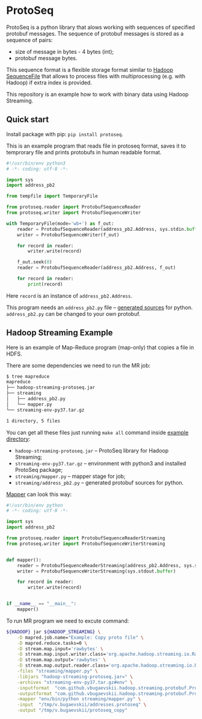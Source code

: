 # ProtoSeq

ProtoSeq is a python library that alows working with sequences of specified protobuf messages. The sequence of protobuf messages is stored as a sequence of pairs:
* size of message in bytes - 4 bytes (int);
* protobuf message bytes.

This sequence format is a flexible storage format similar to [Hadoop SequenceFile](https://hadoop.apache.org/docs/current/api/org/apache/hadoop/io/SequenceFile.html) that allows to process files with multiprocessing (e.g. with Hadoop) if extra index is provided.

This repository is an example how to work with binary data using Hadoop Streaming.

## Quick start

Install package with pip: `pip install protoseq`.

This is an example program that reads file in protoseq format, saves it to temprorary file and prints protobufs in human readable format.

```python
#!/usr/bin/env python3
# -*- coding: utf-8 -*-

import sys
import address_pb2

from tempfile import TemporaryFile

from protoseq.reader import ProtobufSequenceReader
from protoseq.writer import ProtobufSequenceWriter

with TemporaryFile(mode='wb+') as f_out:
    reader = ProtobufSequenceReader(address_pb2.Address, sys.stdin.buffer)
    writer = ProtobufSequenceWriter(f_out)

    for record in reader:
        writer.write(record)

    f_out.seek(0)
    reader = ProtobufSequenceReader(address_pb2.Address, f_out)

    for record in reader:
        print(record)
```

Here `record` is an instance of `address_pb2.Address`.

This program needs an `address_pb2.py` file – [generated sources](https://developers.google.com/protocol-buffers/docs/pythontutorial#compiling-your-protocol-buffers) for python. `address_pb2.py` can be changed to your own protobuf.

## Hadoop Streaming Example

Here is an example of Map-Reduce program (map-only) that copies a file in HDFS.

There are some dependencies we need to run the MR job:

```bash
$ tree mapreduce
mapreduce
├── hadoop-streaming-protoseq.jar
├── streaming
│   ├── address_pb2.py
│   └── mapper.py
└── streaming-env-py37.tar.gz

1 directory, 5 files
``` 

You can get all these files just running `make all` command inside [example directory](examples/streaming):
* `hadoop-streaming-protoseq.jar` – ProtoSeq library for Hadoop Streaming;
* `streaming-env-py37.tar.gz` – environment with python3 and installed ProtoSeq package;
* `streaming/mapper.py` – mapper stage for job;
* `streaming/address_pb2.py` – generated protobuf sources for python.

[Mapper](examples/streaming/mapper.py) can look this way:

```python
#!/usr/bin/env python
# -*- coding: utf-8 -*-

import sys
import address_pb2

from protoseq.reader import ProtobufSequenceReaderStreaming
from protoseq.writer import ProtobufSequenceWriterStreaming


def mapper():
    reader = ProtobufSequenceReaderStreaming(address_pb2.Address, sys.stdin.buffer)
    writer = ProtobufSequenceWriterStreaming(sys.stdout.buffer)

    for record in reader:
        writer.write(record)


if __name__ == "__main__":
    mapper()
```

To run MR program we need to excute command:

```bash
${HADOOP} jar ${HADOOP_STREAMING} \
    -D mapred.job.name="Example: Copy proto file" \
    -D mapred.reduce.tasks=0 \
    -D stream.map.input='rawbytes' \
    -D stream.map.input.writer.class='org.apache.hadoop.streaming.io.RawBytesOutputReader' \
    -D stream.map.output='rawbytes' \
    -D stream.map.output.reader.class='org.apache.hadoop.streaming.io.RawBytesOutputReader' \
    -files "streaming/mapper.py" \
    -libjars "hadoop-streaming-protoseq.jar=" \
    -archives "streaming-env-py37.tar.gz#env" \
    -inputformat  "com.github.vbugaevskii.hadoop.streaming.protobuf.ProtobufSequenceInputFormat" \
    -outputformat "com.github.vbugaevskii.hadoop.streaming.protobuf.ProtobufSequenceOutputFormat" \
    -mapper "env/bin/python streaming/mapper.py" \
    -input  "/tmp/v.bugaevskii/addresses.protoseq" \
    -output "/tmp/v.bugaevskii/protoseq_copy"
```

